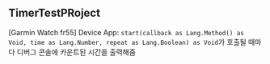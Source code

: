 ## TimerTestPRoject
[Garmin Watch fr55] Device App: `start(callback as Lang.Method() as Void, time as Lang.Number, repeat as Lang.Boolean) as Void`가 호출될 때마다 디버그 콘솔에 카운트된 시간을 출력해줌
